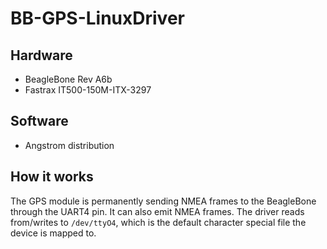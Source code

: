 # BB-GPS-LinuxDriver

## Hardware
* BeagleBone Rev A6b
* Fastrax IT500-150M-ITX-3297

## Software
* Angstrom distribution

## How it works
The GPS module is permanently sending NMEA frames to the BeagleBone through the UART4 pin. It can also emit NMEA frames.
The driver reads from/writes to `/dev/ttyO4`, which is the default character special file the device is mapped to.
